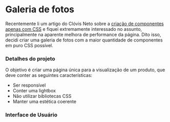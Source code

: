 # Galeria de fotos
Recentemente li um artigo do Clóvis Neto sobre a [criação de componentes apenas com CSS](https://clovisdasilvaneto.github.io/criando-componentes-apenas-com-css) e fiquei extremamente interessado no assunto, principalmente na aparente melhora de performance da página. Dito isso, decidi criar uma galeria de fotos com a maior quantidade de componentes em puro CSS possível.

### Detalhes do projeto
O objetivo é criar uma página única para a visualização de um produto, que deve conter as seguintes características:
* Ser responsível
* Conter uma lightbox
* Não utilizar bibliotecas CSS
* Manter uma estética coerente

### Interface de Usuário

